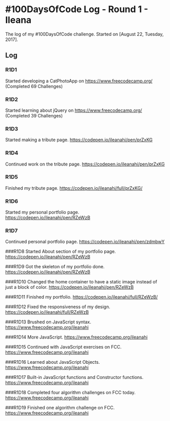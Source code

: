 # #100DaysOfCode Log - Round 1 - Ileana

The log of my #100DaysOfCode challenge. Started on [August 22, Tuesday, 2017].

## Log

### R1D1 
Started developing a CatPhotoApp on https://www.freecodecamp.org/ (Completed 69 Challenges)

### R1D2
Started learning about jQuery on https://www.freecodecamp.org/ (Completed 39 Challenges) 

### R1D3
Started making a tribute page. https://codepen.io/ileanahi/pen/prZxKG

### R1D4
Continued work on the tribute page. https://codepen.io/ileanahi/pen/prZxKG

### R1D5
Finished my tribute page. https://codepen.io/ileanahi/full/prZxKG/

### R1D6
Started my personal portfolio page. https://codepen.io/ileanahi/pen/RZeWzB

### R1D7
Continued personal portfolio page. https://codepen.io/ileanahi/pen/zdmbwY

###R1D8
Started About section of my portfolio page. https://codepen.io/ileanahi/pen/RZeWzB

###R1D9
Got the skeleton of my portfolio done. https://codepen.io/ileanahi/pen/RZeWzB

###R1D10
Changed the home container to have a static image instead of just a block of color. https://codepen.io/ileanahi/pen/RZeWzB

###R1D11
Finished my portfolio. https://codepen.io/ileanahi/full/RZeWzB/

###R1D12
Fixed the responsiveness of my design. https://codepen.io/ileanahi/full/RZeWzB

###R1D13
Brushed on JavaScript syntax. https://www.freecodecamp.org/ileanahi

###R1D14
More JavaScript. https://www.freecodecamp.org/ileanahi

###R1D15
Continued with JavaScript exercises on FCC. https://www.freecodecamp.org/ileanahi

###R1D16
Learned about JavaScript Objects. https://www.freecodecamp.org/ileanahi

###R1D17
Built-in JavaScript functions and Constructor functions. https://www.freecodecamp.org/ileanahi

###R1D18
Completed four algorithm challenges on FCC today. https://www.freecodecamp.org/ileanahi

###R1D19
Finished one algorithm challenge on FCC. https://www.freecodecamp.org/ileanahi
